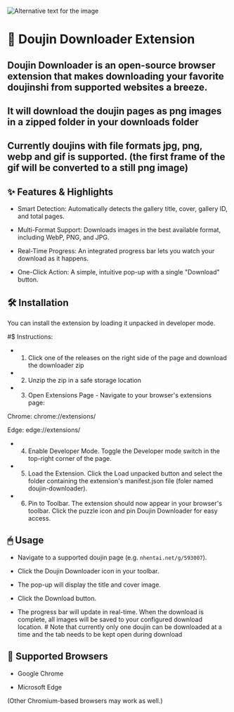 ![Alternative text for the image](./icon)

# 🖤 Doujin Downloader Extension
## Doujin Downloader is an open-source browser extension that makes downloading your favorite doujinshi from supported websites a breeze.
## It will download the doujin pages as png images in a zipped folder in your downloads folder
## Currently doujins with file formats jpg, png, webp and gif is supported. (the first frame of the gif will be converted to a still png image)

## ✨ Features & Highlights
- Smart Detection: Automatically detects the gallery title, cover, gallery ID, and total pages.

- Multi-Format Support: Downloads images in the best available format, including WebP, PNG, and JPG.

- Real-Time Progress: An integrated progress bar lets you watch your download as it happens.

- One-Click Action: A simple, intuitive pop-up with a single "Download" button.

## 🛠 Installation
You can install the extension by loading it unpacked in developer mode.

#$ Instructions:

- 1. Click one of the releases on the right side of the page and download the downloader zip

- 2. Unzip the zip in a safe storage location

- 3. Open Extensions Page - Navigate to your browser's extensions page:

Chrome: chrome://extensions/

Edge: edge://extensions/

- 4. Enable Developer Mode. Toggle the Developer mode switch in the top-right corner of the page.

- 5. Load the Extension. Click the Load unpacked button and select the folder containing the extension's manifest.json file (foler named doujin-downloader).

- 6. Pin to Toolbar. The extension should now appear in your browser's toolbar. Click the puzzle icon and pin Doujin Downloader for easy access.

## 🖱 Usage
- Navigate to a supported doujin page (e.g. `nhentai.net/g/593007`).

- Click the Doujin Downloader icon in your toolbar.

- The pop-up will display the title and cover image.

- Click the Download button.

- The progress bar will update in real-time. When the download is complete, all images will be saved to your configured download location. # Note that currently only one doujin can be downloaded at a time and the tab needs to be kept open during download

## 🚀 Supported Browsers
- Google Chrome

- Microsoft Edge

(Other Chromium-based browsers may work as well.)


